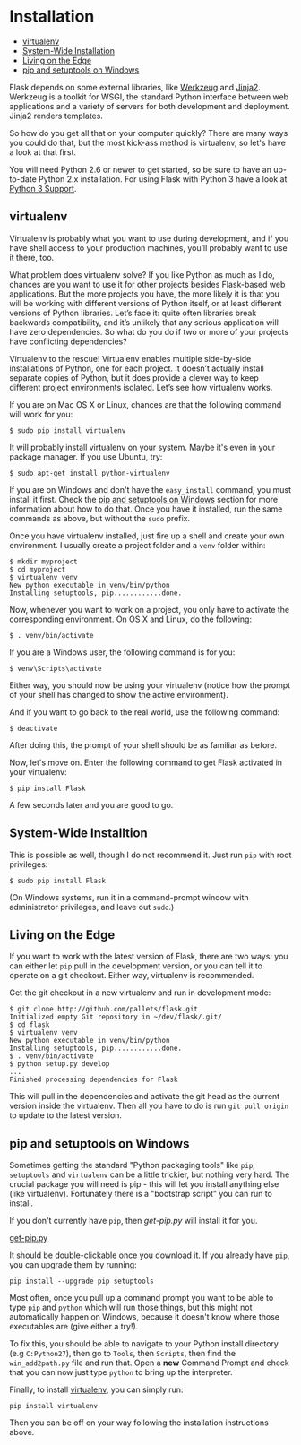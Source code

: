 # Installation

- [virtualenv](#virtualenv)
- [System-Wide Installation](#system-wide-installation)
- [Living on the Edge](#living-on-the-edge)
- [pip and setuptools on Windows](#pip-and-setuptools-on-windows)

Flask depends on some external libraries, like [Werkzeug](/docs/{{version}}/werkzeug) and [Jinja2](/docs/{{version}}/jinja). Werkzeug is a toolkit for WSGI, the standard Python interface between web applications and a variety of servers for both development and deployment. Jinja2 renders templates.

So how do you get all that on your computer quickly? There are many ways you could do that, but the most kick-ass method is virtualenv, so let's have a look at that first.

You will need Python 2.6 or newer to get started, so be sure to have an up-to-date Python 2.x installation. For using Flask with Python 3 have a look at [Python 3 Support](/docs/{{version}}/python3-support).

<a name="virtualenv"></a>
## virtualenv

Virtualenv is probably what you want to use during development, and if you have shell access to your production machines, you’ll probably want to use it there, too.

What problem does virtualenv solve? If you like Python as much as I do, chances are you want to use it for other projects besides Flask-based web applications. But the more projects you have, the more likely it is that you will be working with different versions of Python itself, or at least different versions of Python libraries. Let’s face it: quite often libraries break backwards compatibility, and it’s unlikely that any serious application will have zero dependencies. So what do you do if two or more of your projects have conflicting dependencies?

Virtualenv to the rescue! Virtualenv enables multiple side-by-side installations of Python, one for each project. It doesn’t actually install separate copies of Python, but it does provide a clever way to keep different project environments isolated. Let’s see how virtualenv works.

If you are on Mac OS X or Linux, chances are that the following command will work for you:

    $ sudo pip install virtualenv

It will probably install virtualenv on your system. Maybe it's even in your package manager. If you use Ubuntu, try:

    $ sudo apt-get install python-virtualenv

If you are on Windows and don't have the `easy_install` command, you must install it first. Check the [pip and setuptools on Windows](#pip-and-setuptools-on-windows) section for more information about how to do that. Once you have it installed, run the same commands as above, but without the `sudo` prefix.

Once you have virtualenv installed, just fire up a shell and create your own environment. I usually create a project folder and a `venv` folder within:

    $ mkdir myproject
    $ cd myproject
    $ virtualenv venv
    New python executable in venv/bin/python
    Installing setuptools, pip............done.

Now, whenever you want to work on a project, you only have to activate the corresponding environment. On OS X and Linux, do the following:

    $ . venv/bin/activate

If you are a Windows user, the following command is for you:

    $ venv\Scripts\activate

Either way, you should now be using your virtualenv (notice how the prompt of your shell has changed to show the active environment).

And if you want to go back to the real world, use the following command:

    $ deactivate

After doing this, the prompt of your shell should be as familiar as before.

Now, let's move on. Enter the following command to get Flask activated in your virtualenv:

    $ pip install Flask

A few seconds later and you are good to go.

<a name="system-wide-installation"></a>
## System-Wide Installtion

This is possible as well, though I do not recommend it. Just run `pip` with root privileges:

    $ sudo pip install Flask

(On Windows systems, run it in a command-prompt window with administrator privileges, and leave out `sudo`.)

<a name="living-on-the-edge"></a>
## Living on the Edge

If you want to work with the latest version of Flask, there are two ways: you can either let `pip` pull in the development version, or you can tell it to operate on a git checkout. Either way, virtualenv is recommended.

Get the git checkout in a new virtualenv and run in development mode:

    $ git clone http://github.com/pallets/flask.git
    Initialized empty Git repository in ~/dev/flask/.git/
    $ cd flask
    $ virtualenv venv
    New python executable in venv/bin/python
    Installing setuptools, pip............done.
    $ . venv/bin/activate
    $ python setup.py develop
    ...
    Finished processing dependencies for Flask

This will pull in the dependencies and activate the git head as the current version inside the virtualenv. Then all you have to do is run `git pull origin` to update to the latest version.

<a name="pip-and-setuptools-on-windows"></a>
## pip and setuptools on Windows

Sometimes getting the standard "Python packaging tools" like `pip`, `setuptools` and `virtualenv` can be a little trickier, but nothing very hard. The crucial package you will need is pip - this will let you install anything else (like virtualenv). Fortunately there is a "bootstrap script" you can run to install.

If you don't currently have `pip`, then *get-pip.py* will install it for you.

[get-pip.py](https://bootstrap.pypa.io/get-pip.py)

It should be double-clickable once you download it. If you already have `pip`, you can upgrade them by running:

    pip install --upgrade pip setuptools

Most often, once you pull up a command prompt you want to be able to type `pip` and `python` which will run those things, but this might not automatically happen on Windows, because it doesn't know where those executables are (give either a try!).

To fix this, you should be able to navigate to your Python install directory (e.g `C:Python27`), then go to `Tools`, then `Scripts`, then find the `win_add2path.py` file and run that. Open a **new** Command Prompt and check that you can now just type `python` to bring up the interpreter.

Finally, to install [virtualenv](#virtualenv), you can simply run:

    pip install virtualenv

Then you can be off on your way following the installation instructions above.
